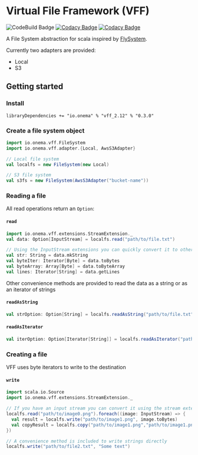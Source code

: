 Virtual File Framework (VFF)
============================
![CodeBuild Badge](https://codebuild.us-east-1.amazonaws.com/badges?uuid=eyJlbmNyeXB0ZWREYXRhIjoidm0yYnR4Nys0emNZZSsrU0M4eGdIK0NsVkVDS2tnWTFmdFVONERrS20vUmMwcndzVVpCdVBGZngwa2JwaUN4WnlMUWlZd0RlanZLb243V20rd0pvRVNnPSIsIml2UGFyYW1ldGVyU3BlYyI6Ind5M3ZFK2xzcXh6MUZ5eVEiLCJtYXRlcmlhbFNldFNlcmlhbCI6MX0%3D&branch=master)
[![Codacy Badge](https://api.codacy.com/project/badge/Grade/3e8dec3ddf8b4728b7e1cebae9fba8e6)](https://www.codacy.com?utm_source=github.com&amp;utm_medium=referral&amp;utm_content=onema/VFF&amp;utm_campaign=Badge_Grade)
[![Codacy Badge](https://api.codacy.com/project/badge/Coverage/3e8dec3ddf8b4728b7e1cebae9fba8e6)](https://www.codacy.com?utm_source=github.com&utm_medium=referral&utm_content=onema/VFF&utm_campaign=Badge_Coverage)

A File System abstraction for scala inspired by [FlySystem](https://flysystem.thephpleague.com/docs/).

Currently two adapters are provided:
* Local
* S3

## Getting started

### Install
```
libraryDependencies += "io.onema" % "vff_2.12" % "0.3.0"
```

### Create a file system object
```scala
import io.onema.vff.FileSystem
import io.onema.vff.adapter.{Local, AwsS3Adapter}

// Local file system
val localfs = new FileSystem(new Local)

// S3 file system
val s3fs = new FileSystem(AwsS3Adapter("bucket-name"))
```
### Reading a file
All read operations return an `Option`:

#### `read`
```scala
import io.onema.vff.extensions.StreamExtension._
val data: Option[InputStream] = localfs.read("path/to/file.txt")

// Using the InputStream extensions you can quickly convert it to other types
val str: String = data.mkString
val byteIter: Iterator[Byte] = data.toBytes
val byteArray: Array[Byte] = data.toByteArray
val lines: Iterator[String] = data.getLines
```
Other convenience methods are provided to read the data as a string or as an iterator of strings

#### `readAsString`
```scala
val strOption: Option[String] = localfs.readAsString("path/to/file.txt")
```

#### `readAsIterator`
```scala
val iterOption: Option[Iterator[String]] = localfs.readAsIterator("path/to/file.txt")
```

### Creating a file

VFF uses byte iterators to write to the destination

#### `write`
```scala
import scala.io.Source
import io.onema.vff.extensions.StreamExtension._

// If you have an input stream you can convert it using the stream extensions
localfs.read("path/to/image0.png").foreach((image: InputStream) => {
  val result = localfs.write("path/to/image1.png", image.toBytes)
  val copyResult = localfs.copy("path/to/image1.png","path/to/image1.png")
})

// A convenience method is included to write strings directly
localfs.write("path/to/file2.txt", "Some text")
``` 
